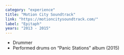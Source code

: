 ```yaml
---
category: "experience"
title: "Motion City Soundtrack"
link: "https://motioncitysoundtrack.com/"
label: "Epitaph"
years: "2013 - 2015"
---
```


- Drummer
- Performed drums on “Panic Stations” album (2015)
